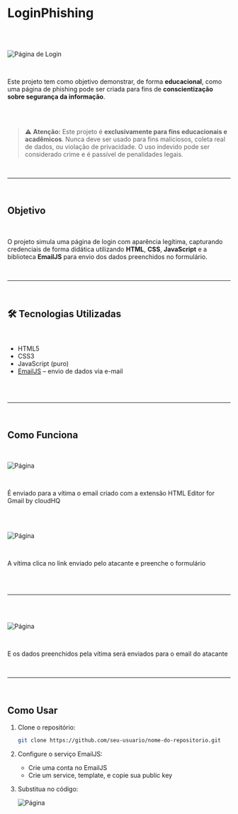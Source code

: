 # LoginPhishing

<br><br>

![Página de Login](https://i.imgur.com/ZDiX2gC.png)

<br>

Este projeto tem como objetivo demonstrar, de forma **educacional**, como uma página de phishing pode ser criada para fins de **conscientização sobre segurança da informação**. 

<br><br>

> ⚠️ **Atenção:** Este projeto é **exclusivamente para fins educacionais e acadêmicos**. Nunca deve ser usado para fins maliciosos, coleta real de dados, ou violação de privacidade. O uso indevido pode ser considerado crime e é passível de penalidades legais.

<br>

---

<br>

##  Objetivo

<br>

O projeto simula uma página de login com aparência legítima, capturando credenciais de forma didática utilizando **HTML**, **CSS**, **JavaScript** e a biblioteca **EmailJS** para envio dos dados preenchidos no formulário.

<br>

---

<br>

## 🛠 Tecnologias Utilizadas

<br>

- HTML5
- CSS3
- JavaScript (puro)
- [EmailJS](https://dashboard.emailjs.com/) – envio de dados via e-mail

<br><br>

---

<br>

## Como Funciona

<br>

![Página](https://i.imgur.com/1rDGZQO.png)

<br>

É enviado para a vítima o email criado com a extensão HTML Editor for Gmail by cloudHQ

<br><br>

![Página](https://i.imgur.com/ZHFzDOG.png)

<br>

A vítima clica no link enviado pelo atacante e preenche o formulário

<br><br>

---

<br><br>

![Página](https://i.imgur.com/jis3GgN.png)

<br>

E os dados preenchidos pela vítima será enviados para o email do atacante

<br>

---

<br>

## Como Usar


1. Clone o repositório:
   ```bash
   git clone https://github.com/seu-usuario/nome-do-repositorio.git
   
2. Configure o serviço EmailJS:
   - Crie uma conta no EmailJS
   - Crie um service, template, e copie sua public key

3. Substitua no código:
   
   ![Página](https://i.imgur.com/jjBrSeB.png)

      



